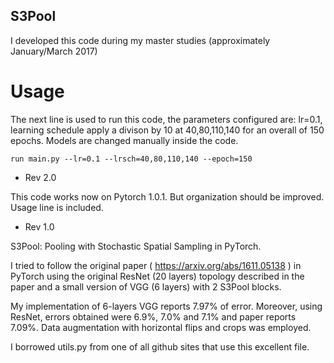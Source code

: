## S3Pool
I developed this code during my master studies (approximately January/March 2017)

# Usage
 The next line is used to run this code, the parameters configured are: lr=0.1, learning schedule apply a divison by 10 at 40,80,110,140 for an overall of 150 epochs. Models are changed manually inside the code.

 ```run main.py --lr=0.1 --lrsch=40,80,110,140 --epoch=150```




- Rev 2.0

 This code works now on Pytorch 1.0.1. But organization should be improved.
Usage line is included.


- Rev 1.0

 S3Pool: Pooling with Stochastic Spatial Sampling in PyTorch.


 I tried to follow the original paper ( https://arxiv.org/abs/1611.05138 ) in PyTorch using the original ResNet (20 layers) topology described in the paper and a small version of VGG (6 layers) with 2 S3Pool blocks.

 My implementation of 6-layers VGG reports 7.97% of error. Moreover, using ResNet, errors obtained were 6.9%, 7.0% and 7.1% and paper reports 7.09%. Data augmentation with horizontal flips and crops was employed.

 I borrowed utils.py from one of all github sites that use this excellent file.
